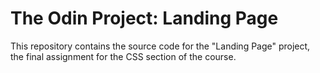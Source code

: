 # The Odin Project: Landing Page

This repository contains the source code for the "Landing Page" project, the final assignment for the CSS section of the course.
